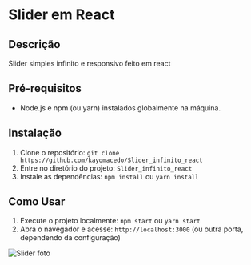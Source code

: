 # Slider em React

## Descrição
Slider simples infinito e responsivo feito em react

## Pré-requisitos
- Node.js e npm (ou yarn) instalados globalmente na máquina.

## Instalação
1. Clone o repositório: `git clone https://github.com/kayomacedo/Slider_infinito_react`
2. Entre no diretório do projeto: `Slider_infinito_react`
3. Instale as dependências: `npm install` ou `yarn install`

## Como Usar
1. Execute o projeto localmente: `npm start` ou `yarn start`
2. Abra o navegador e acesse: `http://localhost:3000` (ou outra porta, dependendo da configuração)


![Slider foto](https://github.com/kayomacedo/Slider_infinito_react/blob/main/screenshots/slider.gif)
